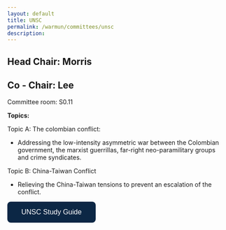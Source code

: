 ```yaml
---
layout: default
title: UNSC
permalink: /warmun/committees/unsc
description:
---
```

## Head Chair: Morris

## Co - Chair: Lee

Committee room: S0.11

<b>Topics:</b>

  Topic A: The colombian conflict:
- Addressing the low-intensity asymmetric war between the Colombian government, the
marxist guerrillas, far-right neo-paramilitary groups and crime syndicates.


Topic B: China-Taiwan Conflict
- Relieving the China-Taiwan tensions to prevent an escalation of the conflict.


<a href="https://warwickun.org/warmun2021archive/WARMUN_2022_Study_Guide_UNSC.pdf"><button style="background-color:#0C2745;border: none; border-radius: 8px; color: white; padding: 15px 32px; text-align: center; text-decoration: none; display: inline-block; font-size: 16px; cursor: pointer;">UNSC Study Guide</button></a>
